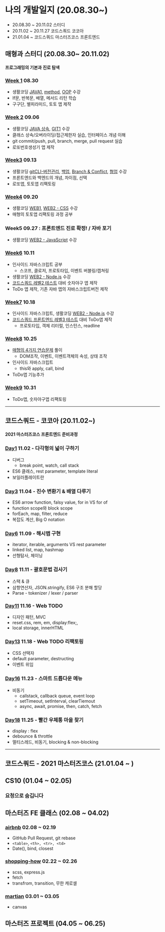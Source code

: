 # 나의 개발일지 (20.08.30~)

- 20.08.30 ~ 20.11.02 스터디
- 20.11.02 ~ 20.11.27 코드스쿼드 코코아 
- 21.01.04 ~ 코드스쿼드 마스터즈코스 프론트엔드
## 매형과 스터디 (20.08.30~ 20.11.02)
#### 프로그래밍의 기본과 진로 탐색
### [Week 1](https://github.com/GleamingStar/Study/tree/master/0830) 08.30
- 생활코딩 [JAVA1](https://opentutorials.org/course/3930), [method](https://opentutorials.org/course/4024), [OOP](https://opentutorials.org/course/4074) 수강
- If문, 반복문, 배열, 메서드 리턴 학습
- 구구단, 별피라미드, 토토 앱 제작
### [Week 2](https://github.com/GleamingStar/Study/tree/master/0906) 09.06
- 생활코딩 [JAVA 상속](https://opentutorials.org/course/4408), [GIT1](https://opentutorials.org/course/3837) 수강
- 클래스 상속/오버라이딩/접근제한자 실습, 인터페이스 개념 이해
- git commit/push, pull, branch, merge, pull request  실습
- 로또번호생성기 앱 제작
### [Week3](https://github.com/GleamingStar/Study/tree/master/0913) 09.13
- 생활코딩 [gitCLI-버전관리](https://opentutorials.org/course/3839), [백업](https://opentutorials.org/course/3841), [Branch & Conflict](https://opentutorials.org/course/3840), [협업](https://opentutorials.org/course/3842) 수강
- 프론트엔드와 백엔드의 개념, 차이점, 선택
- 로또앱, 토토앱 리팩토링
### [Week4](https://github.com/GleamingStar/Study/tree/master/0920) 09.20
- 생활코딩 [WEB1](https://opentutorials.org/course/3084), [WEB2 - CSS](https://opentutorials.org/course/3086) 수강
- 매형의 토토앱 리팩토링 과정 공부
### Week5 09.27 : 프론트엔드 진로 확정! / 자바 포기
- 생활코딩 [WEB2 - JavaScript](https://opentutorials.org/course/3085) 수강
### [Week6](https://github.com/GleamingStar/Study/tree/master/1011) 10.11
- 인사이드 자바스크립트 공부
  - 스코프, 클로저, 프로토타입, 이벤트 버블링/캡쳐링
- 생활코딩 [WEB2 - Node.js](https://opentutorials.org/course/3332) 수강
- [코드스쿼드 레벨2 테스트](https://github.com/code-squad/test-item-pool/blob/master/level2-common/level2.md) 대비 숫자야구 앱 제작
- ToDo 앱 제작, 기존 자바 앱의 자바스크립트버전 제작
### [Week7](https://github.com/GleamingStar/Study/tree/master/1018) 10.18
- 인사이드 자바스크립트, 생활코딩 [WEB2 - Node.js](https://opentutorials.org/course/3332) 수강
- [코드스쿼드 프론트엔드 레벨3 테스트](https://github.com/code-squad/test-item-pool/blob/master/webfrontend/level3.md) 대비 ToDo앱 제작
  - 프로토타입, 객체 리터럴, 인스턴스, readline
### [Week8](https://github.com/GleamingStar/Study/tree/master/1025) 10.25
- [매형의 4가지 연습문제](https://github.com/GleamingStar/Study/issues/15) 풀이
  - DOM조작, 이벤트, 이벤트객체의 속성, 상태 조작
- 인사이드 자바스크립트
  - this와 apply, call, bind
- ToDo앱 기능추가 
### [Week9](https://github.com/GleamingStar/Study/tree/master/1031) 10.31
- ToDo앱, 숫자야구앱 리팩토링

----------
## 코드스쿼드 - 코코아 (20.11.02~)
#### 2021 마스터즈코스 프론트엔드 준비과정
### [Day1](https://github.com/GleamingStar/code-squad-cocoa/tree/main/Day01) 11.02 - 다각형의 넓이 구하기
- 디버그
  - break point, watch, call stack
- ES6 클래스, rest parameter, template literal
- 보일러플레이트란
### [Day3](https://github.com/GleamingStar/code-squad-cocoa/tree/main/Day03) 11.04 - 진수 변환기 & 배열 다루기
- ES6 arrow function, falsy value, for in VS for of
- function scope와 block scope
- forEach, map, filter, reduce
- 복잡도 계산, Big O notation
### [Day6](https://github.com/GleamingStar/code-squad-cocoa/tree/main/Day06) 11.09 - 해시맵 구현
- iterator, iterable, arguments VS rest parameter
- linked list, map, hashmap
- 선형탐사, 체이닝
### [Day8](https://github.com/GleamingStar/code-squad-cocoa/tree/main/Day08) 11.11 - 괄호문법 검사기
- 스택 & 큐
- 삼항연산자, JSON.stringify, ES6 구조 분해 할당
- Parse - tokenizer / lexer / parser
### [Day11](https://github.com/GleamingStar/code-squad-cocoa/tree/main/Day11) 11.16 - Web TODO
- 디자인 패턴, MVC
- reset.css, rem, em, display:flex;, 
- local storage, innerHTML
### [Day13](https://codepen.io/gleamingstar/pen/NWrJGzW) 11.18 - Web TODO 리팩토링
- CSS 선택자
- default parameter, destructing
- 이벤트 위임
### [Day16](https://codepen.io/gleamingstar/pen/ExyqjqO) 11.23 - 스마트 드롭다운 메뉴 
- 비동기
  - callstack, callback queue, event loop
  - setTimeout, setInterval, clearTiemout
  - async, await, promise, then, catch, fetch
### [Day18](https://github.com/GleamingStar/code-squad-cocoa/tree/main/Day18) 11.25 - 빨간 우체통 마을 찾기
- display : flex
- debounce & throttle
- 멀티스레드, 비동기, blocking & non-blocking

----------
## 코드스쿼드 - 2021 마스터즈코스 (21.01.04 ~ )

## CS10 (01.04 ~ 02.05)

### 요청으로 숨깁니다
<!-- 
### [Mission 1](https://gist.github.com/GleamingStar/ce3121ebd890519f85dd4ed63c04ec08) 01.04 - 진법 변환기
- 디지털 논리회로와 ALU, relay
- AND, OR, NOT, NAND, NOR, XOR 게이트

### ~~Mission 2 01.07 - 가상머신 리눅스 설치~~
- 가상머신, 리눅스, 쉘스크립트
- TCP / IP
- 리다이렉션 / 파이프

### [Mission 3](https://gist.github.com/GleamingStar/718e3da66b7e9f163692f9656659a74e) 01.11 - 영상정보 편집기
- 자료구조 Linked list와, 그 기능에 따른 시간복잡도
- 단일 연결 목록, 이중 연결 목록, 원형 연결 목록
- Call by reference
- ADT : 자바의 interface, 스위프트의 protocol

### [Mission 4](https://gist.github.com/GleamingStar/60fd157e6444165fac6fffbac55f042c) 01.14 - 객체지향 프로그래밍
- SOLID 원칙
- require, switch, case
- 상속과 super

### [Mission 5](https://gist.github.com/GleamingStar/ee16cc3ac6a742bf0067ec033c215d91) 01.18 - 함수형 프로그래밍
- 고차함수란
- 순수함수, 참조투명성, 사이드이펙트
- pipe, curry

### ~~[Mission 6](https://gist.github.com/GleamingStar/570b03c5ab85d8c248373ff89696733a) 01.21 프로세스와 스레드~~

### [Mission 7](https://gist.github.com/GleamingStar/0fbfbe3890c56949e5c70f7961bef1f2) 01.25 카페 주문 이벤트
- eventemitter, Event Driven development

### [Mission 10](https://gist.github.com/GleamingStar/783c0f33fd5fbf9c12a62e572c55376f) 02.04 차트 그리기
- BEM
- canvas -->

## 마스터즈 FE 클래스 (02.08 ~ 04.02)

### [airbnb](https://github.com/GleamingStar/fe-w12-airbnb/tree/airbnb-step6) 02.08 ~ 02.19
- GitHub Pull Request, git rebase
- `<table>`, `<th>, <tr>, <td>`
- Date(), bind, closest

### [shopping-how](https://github.com/GleamingStar/fe-w3-shopping/tree/shopping-step4/code-review) 02.22 ~ 02.26
- scss, express.js
- fetch
- transfrom, transition, 무한 캐로셀

### [martian](https://github.com/GleamingStar/fe-w4-martian/tree/martian-step4) 03.01 ~ 03.05
- canvas

## 마스터즈 프로젝트 (04.05 ~ 06.25)